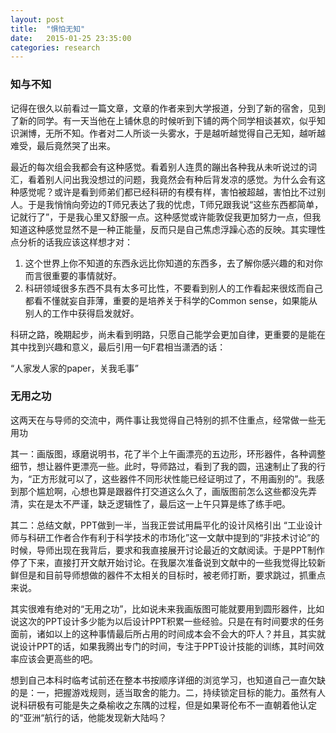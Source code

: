 ```yaml
---
layout: post
title:  "惧怕无知"
date:   2015-01-25 23:35:00
categories: research
---
```

### 知与不知
记得在很久以前看过一篇文章，文章的作者来到大学报道，分到了新的宿舍，见到了新的同学。有一天当他在上铺休息的时候听到下铺的两个同学相谈甚欢，似乎知识渊博，无所不知。作者对二人所谈一头雾水，于是越听越觉得自己无知，越听越难受，最后竟然哭了出来。

最近的每次组会我都会有这种感觉。看着别人连贯的蹦出各种我从未听说过的词汇，看着别人问出我没想过的问题，我竟然会有种后背发凉的感觉。为什么会有这种感觉呢？或许是看到师弟们都已经科研的有模有样，害怕被超越，害怕比不过别人。于是我悄悄向旁边的T师兄表达了我的忧虑，T师兄跟我说“这些东西都简单，记就行了”，于是我心里又舒服一点。这种感觉或许能敦促我更加努力一点，但我知道这种感觉显然不是一种正能量，反而只是自己焦虑浮躁心态的反映。其实理性点分析的话我应该这样想才对：

1. 这个世界上你不知道的东西永远比你知道的东西多，去了解你感兴趣的和对你而言很重要的事情就好。
2. 科研领域很多东西不具有太多可比性，不要看到别人的工作看起来很炫而自己都看不懂就妄自菲薄，重要的是培养关于科学的Common sense，如果能从别人的工作中获得启发就好。

科研之路，晚期起步，尚未看到明路，只愿自己能学会更加自律，更重要的是能在其中找到兴趣和意义，最后引用一句F君相当潇洒的话：

“人家发人家的paper，关我毛事”

### 无用之功
这两天在与导师的交流中，两件事让我觉得自己特别的抓不住重点，经常做一些无用功

其一：画版图，琢磨说明书，花了半个上午画漂亮的五边形，环形器件，各种调整细节，想让器件更漂亮一些。此时，导师路过，看到了我的圆，迅速制止了我的行为，“正方形就可以了，这些器件不同形状性能已经证明过了，不用画别的”。我感到那个尴尬啊，心想也算是跟器件打交道这么久了，画版图前怎么这些都没先弄清，实在是太不严谨，缺乏逻辑性了，最后这一上午只算是练了练手吧。

其二：总结文献，PPT做到一半，当我正尝试用扁平化的设计风格引出 “工业设计师与科研工作者合作有利于科学技术的市场化”这一文献中提到的“非技术讨论”的时候，导师出现在我背后，要求和我直接展开讨论最近的文献阅读。于是PPT制作停了下来，直接打开文献开始讨论。在我屡次准备说到文献中的一些我觉得比较新鲜但是和目前导师想做的器件不太相关的目标时，被老师打断，要求跳过，抓重点来说。

其实很难有绝对的“无用之功”，比如说未来我画版图可能就要用到圆形器件，比如说这次的PPT设计多少能为以后设计PPT积累一些经验。只是在有时间要求的任务面前，诸如以上的这种事情最后所占用的时间成本会不会大的吓人？并且，其实就说设计PPT的话，如果我腾出专门的时间，专注于PPT设计技能的训练，其时间效率应该会更高些的吧。

想到自己本科时临考试前还在整本书按顺序详细的浏览学习，也知道自己一直欠缺的是：一，把握游戏规则，适当取舍的能力。二，持续锁定目标的能力。虽然有人说科研极有可能是失之桑榆收之东隅的过程，但是如果哥伦布不一直朝着他认定的“亚洲“航行的话，他能发现新大陆吗？



